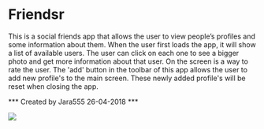 # Friendsr

This is a social friends app that allows the user to view people’s profiles and some information about them. When the user first loads the app, it will show a list of available users. The user can click on each one to see a bigger photo and get more information about that user. On the screen is a way to rate the user. The 'add' button in the toolbar of this app allows the user to add new profile's to the main screen. These newly added profile's will be reset when closing the app. 

*** Created by Jara555 26-04-2018 ***

![](../master/doc/Friendsr.png)

